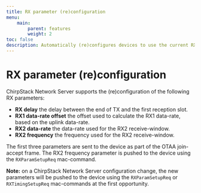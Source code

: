 ```yaml
---
title: RX parameter (re)configuration
menu:
    main:
        parent: features
        weight: 2
toc: false
description: Automatically (re)configures devices to use the current RX parameter configuration.
---
```


# RX parameter (re)configuration

ChirpStack Network Server supports the (re)configuration of the following RX parameters:

* **RX delay** the delay between the end of TX and the first reception slot.
* **RX1 data-rate offset** the offset used to calculate the RX1 data-rate,
  based on the uplink data-rate.
* **RX2 data-rate** the data-rate used for the RX2 receive-window.
* **RX2 frequency** the frequency used for the RX2 receive-window.

The first three parameters are sent to the device as part of the OTAA join-accept
frame. The RX2 frequency parameter is pushed to the device using the
`RXParamSetupReq` mac-command.

**Note:** on a ChirpStack Network Server configuration change, the new parameters will be
pushed to the device using the `RXParamSetupReq` or `RXTimingSetupReq`
mac-commands at the first opportunity.
